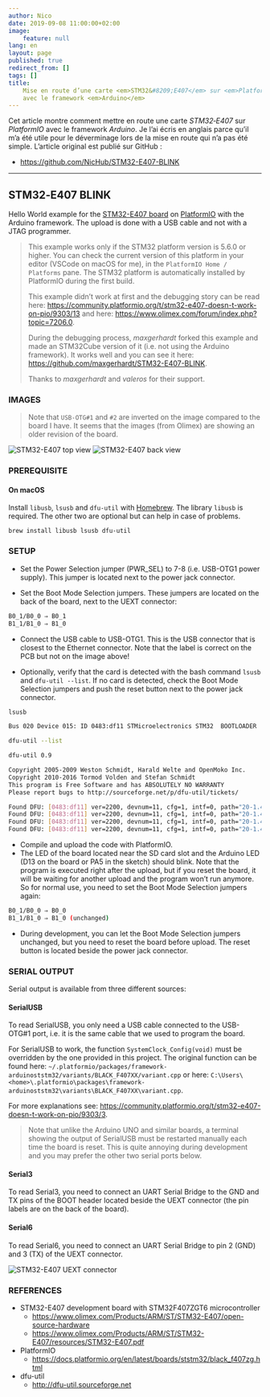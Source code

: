 ```yaml
---
author: Nico
date: 2019-09-08 11:00:00+02:00
image:
    feature: null
lang: en
layout: page
published: true
redirect_from: []
tags: []
title:
    Mise en route d’une carte <em>STM32&#8209;E407</em> sur <em>PlatformIO</em>
    avec le framework <em>Arduino</em>
---
```


Cet article montre comment mettre en route une carte _STM32&#8209;E407_ sur _PlatformIO_ avec le framework _Arduino_.
Je l’ai écris en anglais parce qu’il m’a été utile pour le déverminage lors de la mise en route qui n’a pas été simple.
L’article original est publié sur GitHub :

-   <https://github.com/NicHub/STM32-E407-BLINK>

---

## STM32&#8209;E407 BLINK

Hello World example for the [STM32-E407 board](https://www.olimex.com/Products/ARM/ST/STM32-E407/open-source-hardware) on [PlatformIO](https://platformio.org) with the Arduino framework.
The upload is done with a USB cable and not with a JTAG programmer.

> This example works only if the STM32 platform version is 5.6.0 or higher.
> You can check the current version of this platform in your editor (VSCode on macOS for me), in the `PlatformIO Home / Platforms` pane.
> The STM32 platform is automatically installed by PlatformIO during the first build.
>
> This example didn’t work at first and the debugging story can be read here:
> <https://community.platformio.org/t/stm32-e407-doesn-t-work-on-pio/9303/13>
> and here: <https://www.olimex.com/forum/index.php?topic=7206.0>.
>
> During the debugging process, _maxgerhardt_ forked this example and made an STM32Cube version of it (i.e. not using the Arduino framework).
> It works well and you can see it here: <https://github.com/maxgerhardt/STM32-E407-BLINK>.
>
> Thanks to _maxgerhardt_ and _valeros_ for their support.

### IMAGES

> Note that `USB-OTG#1` and `#2` are inverted on the image compared to the board I have.
> It seems that the images (from Olimex) are showing an older revision of the board.

![STM32-E407 top view](https://github.com/NicHub/STM32-E407-BLINK/raw/master/images/STM32-E407-9_1.jpg)
![STM32-E407 back view](https://github.com/NicHub/STM32-E407-BLINK/raw/master/images/STM32-E407-10_1.jpg)

### PREREQUISITE

#### On macOS

Install `libusb`, `lsusb` and `dfu-util` with [Homebrew](https://brew.sh).
The library `libusb` is required.
The other two are optional but can help in case of problems.

    brew install libusb lsusb dfu-util

### SETUP

-   Set the Power Selection jumper (PWR_SEL) to 7-8 (i.e. USB-OTG1 power supply).
    This jumper is located next to the power jack connector.

-   Set the Boot Mode Selection jumpers.
    These jumpers are located on the back of the board, next to the UEXT connector:

```bash
B0_1/B0_0 ⇒ B0_1
B1_1/B1_0 ⇒ B1_0
```

-   Connect the USB cable to USB-OTG1.
    This is the USB connector that is closest to the Ethernet connector.
    Note that the label is correct on the PCB but not on the image above!

-   Optionally, verify that the card is detected with the bash command `lsusb` and `dfu-util --list`.
    If no card is detected, check the Boot Mode Selection jumpers and push the reset button next to the power jack connector.

```bash
lsusb
```

```bash
Bus 020 Device 015: ID 0483:df11 STMicroelectronics STM32  BOOTLOADER  Serial: 336032683536
```

```bash
dfu-util --list
```

```bash
dfu-util 0.9

Copyright 2005-2009 Weston Schmidt, Harald Welte and OpenMoko Inc.
Copyright 2010-2016 Tormod Volden and Stefan Schmidt
This program is Free Software and has ABSOLUTELY NO WARRANTY
Please report bugs to http://sourceforge.net/p/dfu-util/tickets/

Found DFU: [0483:df11] ver=2200, devnum=11, cfg=1, intf=0, path="20-1.4", alt=3, name="@Device Feature/0xFFFF0000/01*004 e", serial="336032683536"
Found DFU: [0483:df11] ver=2200, devnum=11, cfg=1, intf=0, path="20-1.4", alt=2, name="@OTP Memory /0x1FFF7800/01*512 e,01*016 e", serial="336032683536"
Found DFU: [0483:df11] ver=2200, devnum=11, cfg=1, intf=0, path="20-1.4", alt=1, name="@Option Bytes  /0x1FFFC000/01*016 e", serial="336032683536"
Found DFU: [0483:df11] ver=2200, devnum=11, cfg=1, intf=0, path="20-1.4", alt=0, name="@Internal Flash  /0x08000000/04*016Kg,01*064Kg,07*128Kg", serial="336032683536"
```

-   Compile and upload the code with PlatformIO.
-   The LED of the board located near the SD card slot and the Arduino LED (D13 on the board or PA5 in the sketch) should blink.
    Note that the program is executed right after the upload, but if you reset the board, it will be waiting for another upload and the program won’t run anymore.
    So for normal use, you need to set the Boot Mode Selection jumpers again:

```bash
B0_1/B0_0 ⇒ B0_0
B1_1/B1_0 ⇒ B1_0 (unchanged)
```

-   During development, you can let the Boot Mode Selection jumpers unchanged, but you need to reset the board before upload.
    The reset button is located beside the power jack connector.

### SERIAL OUTPUT

Serial output is available from three different sources:

#### SerialUSB

To read SerialUSB, you only need a USB cable connected to the USB-OTG#1 port, i.e. it is the same cable that we used to program the board.

For SerialUSB to work, the function `SystemClock_Config(void)` must be overridden by the one provided in this project.
The original function can be found here: `~/.platformio/packages/framework-arduinoststm32/variants/BLACK_F407XX/variant.cpp` or here: `C:\Users\<home>\.platformio\packages\framework-arduinoststm32\variants\BLACK_F407XX\variant.cpp`.

For more explanations see: <https://community.platformio.org/t/stm32-e407-doesn-t-work-on-pio/9303/3>.

> Note that unlike the Arduino UNO and similar boards, a terminal showing the output of SerialUSB must be restarted manually each time the board is reset.
> This is quite annoying during development and you may prefer the other two serial ports below.

#### Serial3

To read Serial3, you need to connect an UART Serial Bridge to the GND and TX pins of the BOOT header located beside the UEXT connector (the pin labels are on the back of the board).

#### Serial6

To read Serial6, you need to connect an UART Serial Bridge to pin 2 (GND) and 3 (TX) of the UEXT connector.

![STM32-E407 UEXT connector](https://github.com/NicHub/STM32-E407-BLINK/raw/master/images/STM32-E407-15_2.jpg)

### REFERENCES

-   STM32-E407 development board with STM32F407ZGT6 microcontroller
    -   <https://www.olimex.com/Products/ARM/ST/STM32-E407/open-source-hardware>
    -   <https://www.olimex.com/Products/ARM/ST/STM32-E407/resources/STM32-E407.pdf>
-   PlatformIO
    -   <https://docs.platformio.org/en/latest/boards/ststm32/black_f407zg.html>
-   dfu-util
    -   <http://dfu-util.sourceforge.net>
